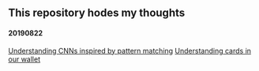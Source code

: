 ## This repository hodes my thoughts

#### 20190822
[Understanding CNNs inspired by pattern matching](archive/20190822/README.md)
[Understanding cards in our wallet](archive/20190822/cardsSimulation.md)    
